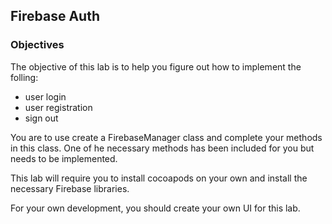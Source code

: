 ## Firebase Auth


### Objectives

The objective of this lab is to help you figure out how to implement the folling:

* user login
* user registration 
* sign out

You are to use create a FirebaseManager class and complete your methods in this class. One of he necessary methods has been included for you but needs to be implemented.

This lab will require you to install cocoapods on your own and install the necessary Firebase libraries.

For your own development, you should create your own UI for this lab.
